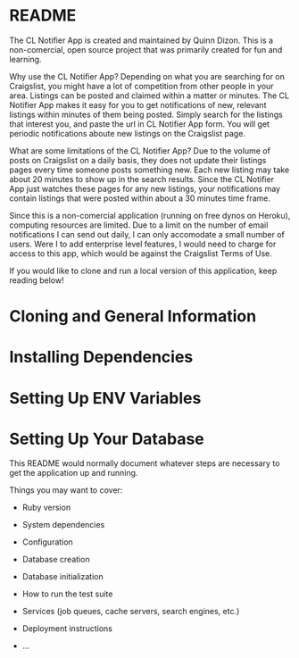 # README

The CL Notifier App is created and maintained by Quinn Dizon. This is a non-comercial, open source project that was primarily created for fun and learning.

Why use the CL Notifier App?
Depending on what you are searching for on Craigslist, you might have a lot of competition from other people in your area. Listings can be posted and claimed within a matter or minutes. The CL Notifier App makes it easy for you to get notifications of new, relevant listings within minutes of them being posted. Simply search for the listings that interest you, and paste the url in CL Notifier App form. You will get periodic notifications aboute new listings on the Craigslist page.

What are some limitations of the CL Notifier App?
Due to the volume of posts on Craigslist on a daily basis, they does not update their listings pages every time someone posts something new. Each new listing may take about 20 minutes to show up in the search results. Since the CL Notifier App just watches these pages for any new listings, your notifications may contain listings that were posted within about a 30 minutes time frame.

Since this is a non-comercial application (running on free dynos on Heroku), computing resources are limited. Due to a limit on the number of email notifications I can send out daily, I can only accomodate a small number of users. Were I to add enterprise level features, I would need to charge for access to this app, which would be against the Craigslist Terms of Use.

If you would like to clone and run a local version of this application, keep reading below!

# Cloning and General Information

# Installing Dependencies

# Setting Up ENV Variables

# Setting Up Your Database

This README would normally document whatever steps are necessary to get the
application up and running.

Things you may want to cover:

* Ruby version

* System dependencies

* Configuration

* Database creation

* Database initialization

* How to run the test suite

* Services (job queues, cache servers, search engines, etc.)

* Deployment instructions

* ...
